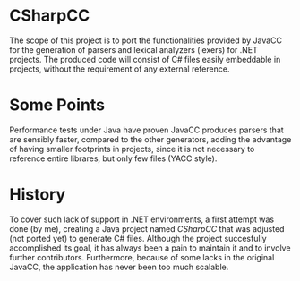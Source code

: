 CSharpCC
========

The scope of this project is to port the functionalities provided by JavaCC for the generation of parsers and lexical analyzers (lexers) for .NET projects. The produced code will consist of C# files easily embeddable in projects, without the requirement of any external reference.

Some Points
===========

Performance tests under Java have proven JavaCC produces parsers that are sensibly faster, compared to the other generators, adding the advantage of having smaller footprints in projects, since it is not necessary to reference entire librares, but only few files (YACC style).

History
=======

To cover such lack of support in .NET environments, a first attempt was done (by me), creating a Java project named _CSharpCC_ that was adjusted (not ported yet) to generate C# files. Although the project succesfully accomplished its goal, it has always been a pain to maintain it and to involve further contributors. Furthermore, because of some lacks in the original JavaCC, the application has never been too much scalable.
